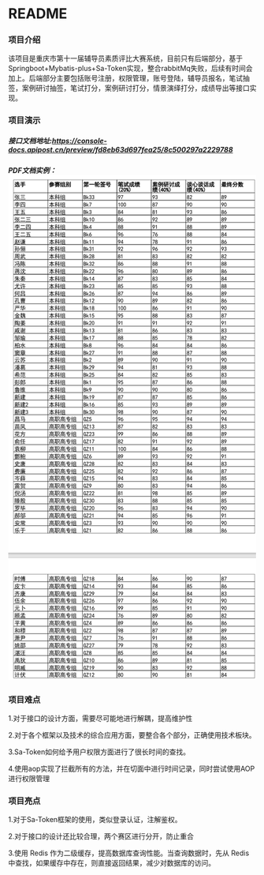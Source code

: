 # README

### 项目介绍

该项目是重庆市第十一届辅导员素质评比大赛系统，目前只有后端部分，基于Springboot+Mybatis-plus+Sa-Token实现，整合rabbitMq失败，后续有时间会加上。后端部分主要包括账号注册，权限管理，账号登陆，辅导员报名，笔试抽签，案例研讨抽签，笔试打分，案例研讨打分，情景演绎打分，成绩导出等接口实现。

### 项目演示

##### 接口文档地址:https://console-docs.apipost.cn/preview/fd8eb63d697fea25/8c500297a2229788

##### PDF文档实例：![](src/main/resources/static/pdf.png)

### 项目难点

1.对于接口的设计方面，需要尽可能地进行解耦，提高维护性

2.对于各个框架以及技术的综合应用方面，要整合各个部分，正确使用技术板块。

3.Sa-Token如何给予用户权限方面进行了很长时间的查找。

4.使用aop实现了拦截所有的方法，并在切面中进行时间记录，同时尝试使用AOP进行权限管理

### 项目亮点

1.对于Sa-Token框架的使用，类似登录认证，注解鉴权。

2.对于接口的设计还比较合理，两个赛区进行分开，防止重合

3.使用 Redis 作为二级缓存，提高数据库查询性能。当查询数据时，先从 Redis 中查找，如果缓存中存在，则直接返回结果，减少对数据库的访问。
